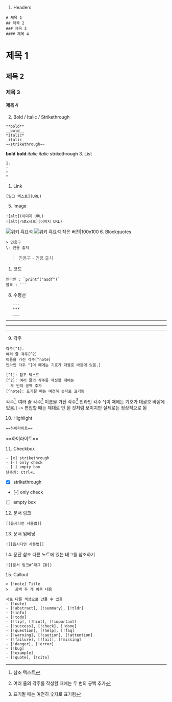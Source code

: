 1. Headers
```
# 제목 1
## 제목 2
### 제목 3
#### 제목 4
```
# 제목 1
## 제목 2
### 제목 3
#### 제목 4
2. Bold / Italic / Strikethrough
```
**bold**
__bold__
*italic*
_italic_
~~strikethrough~~
```
**bold**
__bold__
*italic*
_italic_
~~strikethrough~~
3. List
```
1.
-
+
*
```
1. Link
```
[링크 텍스트](URL)
```
5. Image
```
![alt](이미지 URL)
![alt|가로x세로](이미지 URL)
```
![위키 흑요석](https://upload.wikimedia.org/wikipedia/commons/thumb/8/8c/ObsidianOregon.jpg/360px-ObsidianOregon.jpg)
![위키 흑요석 작은 버전|100x100](https://upload.wikimedia.org/wikipedia/commons/thumb/8/8c/ObsidianOregon.jpg/360px-ObsidianOregon.jpg)
6. Blockquotes
```
> 인용구
\- 인용 출처   
```
> 인용구
\- 인용 출처
1. 코드
```
인라인 : `printf("asdf")`
블록 : ```
```
8. 수평선
```
   ---
   ***
   ___
```
---
***
___
9. 각주
```
각주[^1].
여러 줄 각주[^2]
이름을 가진 각주[^note]
인라인 각주 ^[이 때에는 기호가 대괄호 바깥에 있음.]

[^1]: 참조 텍스트
[^2]: 여러 줄의 각주를 작성할 때에는
  두 번의 공백 추가
[^note]: 표기될 때는 여전히 숫자로 표기됨
```
각주[^1].
여러 줄 각주[^2]
이름을 가진 각주[^note]
인라인 각주 ^[이 때에는 기호가 대괄호 바깥에 있음.] -> 편집할 때는 제대로 안 된 것처럼 보이지만 실제로는 정상적으로 됨

[^1]: 참조 텍스트
[^2]: 여러 줄의 각주를 작성할 때에는
	두 번의 공백 추가
[^note]: 표기될 때는 여전히 숫자로 표기됨
10. Highlight
```
==하이라이트==
```
==하이라이트==

11. Checkbox
```
- [x] strikethrough
- [-] only check
- [ ] empty box
단축키: Ctrl+L
```
- [x] strikethrough
- [-] only check
- [ ] empty box
12. 문서 링크
```
[[옵시디언 사용법]]
```
13. 문서 임베딩
```
![[옵시디언 사용법]]
```
14. 문단 참조
    다른 노트에 있는 태그를 참조하기
```
![[문서 링크#^태그 ID]]
```
15. Callout
```
> [!note] Title
>   공백 두 개 이후 내용

서로 다른 색상으로 만들 수 있음
- [!note]
- [!abstract], [!summary], [!tldr]
- [!info]
- [!todo]
- [!tip], [!hint], [!important]
- [!success], [!check], [!done]
- [!question], [!help], [!faq]
- [!warning], [!caution], [!attention]
- [!failure], [!fail], [!missing]
- [!danger], [!error]
- [!bug]
- [!example]
- [!quote], [!cite]

```